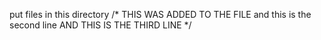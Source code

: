 put files in this directory /* THIS WAS ADDED TO THE FILE
		and this is the second line
		AND THIS IS THE THIRD LINE
		*/